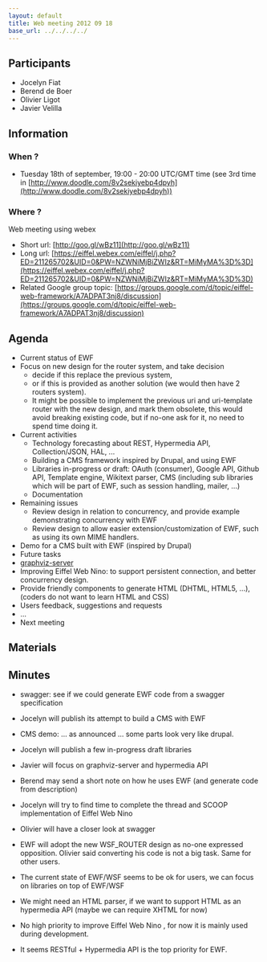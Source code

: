 ```yaml
---
layout: default
title: Web meeting 2012 09 18
base_url: ../../../../
---
```

## Participants

* Jocelyn Fiat
* Berend de Boer
* Olivier Ligot
* Javier Velilla

## Information

### When ?
* Tuesday 18th of september, 19:00 - 20:00 UTC/GMT time (see 3rd time in [http://www.doodle.com/8v2sekiyebp4dpyh](http://www.doodle.com/8v2sekiyebp4dpyh))

### Where ?
Web meeting using webex

* Short url: [http://goo.gl/wBz11](http://goo.gl/wBz11)
* Long url: [https://eiffel.webex.com/eiffel/j.php?ED=211265702&UID=0&PW=NZWNiMjBiZWIz&RT=MiMyMA%3D%3D](https://eiffel.webex.com/eiffel/j.php?ED=211265702&UID=0&PW=NZWNiMjBiZWIz&RT=MiMyMA%3D%3D) 
* Related Google group topic: [https://groups.google.com/d/topic/eiffel-web-framework/A7ADPAT3nj8/discussion](https://groups.google.com/d/topic/eiffel-web-framework/A7ADPAT3nj8/discussion)

## Agenda

* Current status of EWF
 * Focus on new design for the router system, and take decision
   * decide if this replace the previous system, 
   * or if this is provided as another solution (we would then have 2 routers system).
   * It might be possible to implement the previous uri and uri-template router with the new design, and mark them obsolete, this would avoid breaking existing code, but if no-one ask for it, no need to spend time doing it.
 * Current activities
   * Technology forecasting about REST, Hypermedia API, Collection/JSON, HAL, ...
   * Building a CMS framework inspired by Drupal, and using EWF
   * Libraries in-progress or draft: OAuth (consumer), Google API, Github API, Template engine, Wikitext parser, CMS (including sub libraries which will be part of EWF, such as session handling, mailer, ...)
   * Documentation
 * Remaining issues
   * Review design in relation to concurrency, and provide example demonstrating concurrency with EWF
   * Review design to allow easier extension/customization of EWF, such as using its own MIME handlers.
 * Demo for a CMS built with EWF (inspired by Drupal)
* Future tasks
 * [graphviz-server](https://github.com/EiffelWebFramework/graphviz-server)
 * Improving Eiffel Web Nino: to support persistent connection, and better concurrency design.
 * Provide friendly components to generate HTML (DHTML, HTML5, ...), (coders do not want to learn HTML and 
CSS)
* Users feedback, suggestions and requests
 * ...
* Next meeting

## Materials

## Minutes
* swagger: see if we could generate EWF code from a swagger specification
* Jocelyn will publish its attempt to build a CMS with EWF
 * CMS demo: ... as announced ... some parts look very like drupal. 
* Jocelyn will publish a few in-progress draft libraries
* Javier will focus on graphviz-server and hypermedia API
* Berend may send a short note on how he uses EWF (and generate code from description)
* Jocelyn will try to find time to complete the thread and SCOOP implementation of Eiffel Web Nino
* Olivier will have a closer look at swagger
* EWF will adopt the new WSF_ROUTER design as no-one expressed opposition. Olivier said converting his code is not a big task. Same for other users.
* The current state of EWF/WSF seems to be ok for users, we can focus on libraries on top of EWF/WSF
* We might need an HTML parser, if we want to support HTML as an hypermedia API  (maybe we can require XHTML for now)
* No high priority to improve Eiffel Web Nino , for now it is mainly used during development.

* It seems RESTful + Hypermedia API is the top priority for EWF.

